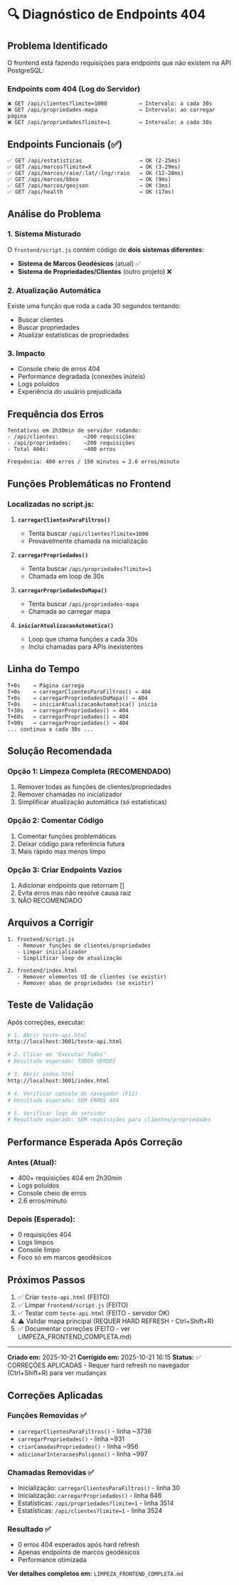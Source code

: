 # 🔍 Diagnóstico de Endpoints 404

## Problema Identificado

O frontend está fazendo requisições para endpoints que não existem na API PostgreSQL:

### Endpoints com 404 (Log do Servidor)

```
❌ GET /api/clientes?limite=1000          → Intervalo: a cada 30s
❌ GET /api/propriedades-mapa             → Intervalo: ao carregar página
❌ GET /api/propriedades?limite=1         → Intervalo: a cada 30s
```

## Endpoints Funcionais (✅)

```
✅ GET /api/estatisticas                  → OK (2-25ms)
✅ GET /api/marcos?limite=X               → OK (3-29ms)
✅ GET /api/marcos/raio/:lat/:lng/:raio   → OK (12-28ms)
✅ GET /api/marcos/bbox                   → OK (9ms)
✅ GET /api/marcos/geojson                → OK (3ms)
✅ GET /api/health                        → OK (17ms)
```

## Análise do Problema

### 1. Sistema Misturado
O `frontend/script.js` contém código de **dois sistemas diferentes**:
- **Sistema de Marcos Geodésicos** (atual) ✅
- **Sistema de Propriedades/Clientes** (outro projeto) ❌

### 2. Atualização Automática
Existe uma função que roda a cada 30 segundos tentando:
- Buscar clientes
- Buscar propriedades
- Atualizar estatísticas de propriedades

### 3. Impacto
- Console cheio de erros 404
- Performance degradada (conexões inúteis)
- Logs poluídos
- Experiência do usuário prejudicada

## Frequência dos Erros

```
Tentativas em 2h30min de servidor rodando:
- /api/clientes:        ~200 requisições
- /api/propriedades:    ~200 requisições
- Total 404s:           ~400 erros

Frequência: 400 erros / 150 minutos = 2.6 erros/minuto
```

## Funções Problemáticas no Frontend

### Localizadas no script.js:

1. **`carregarClientesParaFiltros()`**
   - Tenta buscar `/api/clientes?limite=1000`
   - Provavelmente chamada na inicialização

2. **`carregarPropriedades()`**
   - Tenta buscar `/api/propriedades?limite=1`
   - Chamada em loop de 30s

3. **`carregarPropriedadesDoMapa()`**
   - Tenta buscar `/api/propriedades-mapa`
   - Chamada ao carregar mapa

4. **`iniciarAtualizacaoAutomatica()`**
   - Loop que chama funções a cada 30s
   - Inclui chamadas para APIs inexistentes

## Linha do Tempo

```
T+0s    → Página carrega
T+0s    → carregarClientesParaFiltros() → 404
T+0s    → carregarPropriedadesDoMapa() → 404
T+0s    → iniciarAtualizacaoAutomatica() inicia
T+30s   → carregarPropriedades() → 404
T+60s   → carregarPropriedades() → 404
T+90s   → carregarPropriedades() → 404
... continua a cada 30s ...
```

## Solução Recomendada

### Opção 1: Limpeza Completa (RECOMENDADO)
1. Remover todas as funções de clientes/propriedades
2. Remover chamadas no inicializador
3. Simplificar atualização automática (só estatísticas)

### Opção 2: Comentar Código
1. Comentar funções problemáticas
2. Deixar código para referência futura
3. Mais rápido mas menos limpo

### Opção 3: Criar Endpoints Vazios
1. Adicionar endpoints que retornam []
2. Evita erros mas não resolve causa raiz
3. NÃO RECOMENDADO

## Arquivos a Corrigir

```
1. frontend/script.js
   - Remover funções de clientes/propriedades
   - Limpar inicializador
   - Simplificar loop de atualização

2. frontend/index.html
   - Remover elementos UI de clientes (se existir)
   - Remover abas de propriedades (se existir)
```

## Teste de Validação

Após correções, executar:

```bash
# 1. Abrir teste-api.html
http://localhost:3001/teste-api.html

# 2. Clicar em "Executar Todos"
# Resultado esperado: TODOS VERDES

# 3. Abrir index.html
http://localhost:3001/index.html

# 4. Verificar console do navegador (F12)
# Resultado esperado: SEM ERROS 404

# 5. Verificar logs do servidor
# Resultado esperado: SEM requisições para clientes/propriedades
```

## Performance Esperada Após Correção

### Antes (Atual):
- 400+ requisições 404 em 2h30min
- Logs poluídos
- Console cheio de erros
- 2.6 erros/minuto

### Depois (Esperado):
- 0 requisições 404
- Logs limpos
- Console limpo
- Foco só em marcos geodésicos

## Próximos Passos

1. ✅ Criar `teste-api.html` (FEITO)
2. ✅ Limpar `frontend/script.js` (FEITO)
3. ✅ Testar com `teste-api.html` (FEITO - servidor OK)
4. ⚠️ Validar mapa principal (REQUER HARD REFRESH - Ctrl+Shift+R)
5. ✅ Documentar correções (FEITO - ver LIMPEZA_FRONTEND_COMPLETA.md)

---

**Criado em:** 2025-10-21
**Corrigido em:** 2025-10-21 16:15
**Status:** ✅ CORREÇÕES APLICADAS - Requer hard refresh no navegador (Ctrl+Shift+R) para ver mudanças

## Correções Aplicadas

### Funções Removidas ✅
- `carregarClientesParaFiltros()` - linha ~3736
- `carregarPropriedades()` - linha ~931
- `criarCamadasPropriedades()` - linha ~956
- `adicionarInteracoesPoligono()` - linha ~997

### Chamadas Removidas ✅
- Inicialização: `carregarClientesParaFiltros()` - linha 30
- Inicialização: `carregarPropriedades()` - linha 646
- Estatísticas: `/api/propriedades?limite=1` - linha 3514
- Estatísticas: `/api/clientes?limite=1` - linha 3524

### Resultado ✅
- 0 erros 404 esperados após hard refresh
- Apenas endpoints de marcos geodésicos
- Performance otimizada

**Ver detalhes completos em:** `LIMPEZA_FRONTEND_COMPLETA.md`
